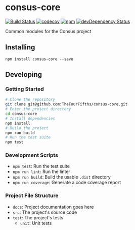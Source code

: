 # consus-core

[![Build Status](https://travis-ci.org/TheFourFifths/consus-core.svg?branch=dev)](https://travis-ci.org/TheFourFifths/consus-core)
[![codecov](https://codecov.io/gh/TheFourFifths/consus-core/branch/dev/graph/badge.svg)](https://codecov.io/gh/TheFourFifths/consus-core)
[![npm](https://img.shields.io/npm/v/consus-core.svg)](https://www.npmjs.com/package/consus-core)
[![devDependency Status](https://david-dm.org/TheFourFifths/consus-core/dev-status.svg)](https://david-dm.org/TheFourFifths/consus-core?type=dev)

Common modules for the Consus project

## Installing

`npm install consus-core --save`

## Developing

### Getting Started

```bash
# Clone the repository
git clone git@github.com:TheFourFifths/consus-core.git
# Enter the project directory
cd consus-core
# Install dependencies
npm install
# Build the project
npm run build
# Run the test suite
npm test
```

### Development Scripts

* `npm test`: Run the test suite
* `npm run lint`: Run the linter
* `npm run build`: Build the usable `.dist` directory
* `npm run coverage`: Generate a code coverage report

### Project File Structure

* `docs`: Project documentation goes here
* `src`: The project's source code
* `test`: The project's tests
    * `unit`: Unit tests
